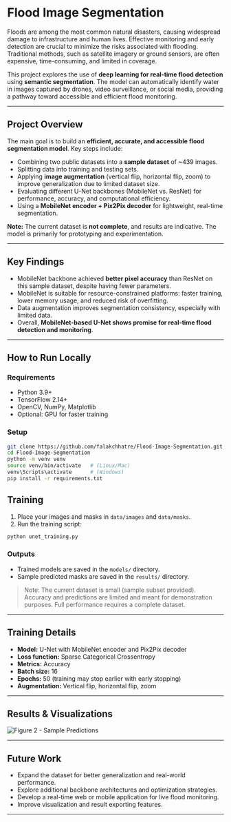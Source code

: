 # Flood Image Segmentation  

Floods are among the most common natural disasters, causing widespread damage to infrastructure and human lives. Effective monitoring and early detection are crucial to minimize the risks associated with flooding. Traditional methods, such as satellite imagery or ground sensors, are often expensive, time-consuming, and limited in coverage.

This project explores the use of **deep learning for real-time flood detection** using **semantic segmentation**. The model can automatically identify water in images captured by drones, video surveillance, or social media, providing a pathway toward accessible and efficient flood monitoring.

---

## Project Overview

The main goal is to build an **efficient, accurate, and accessible flood segmentation model**. Key steps include:

- Combining two public datasets into a **sample dataset** of ~439 images.
- Splitting data into training and testing sets.
- Applying **image augmentation** (vertical flip, horizontal flip, zoom) to improve generalization due to limited dataset size.
- Evaluating different U-Net backbones (MobileNet vs. ResNet) for performance, accuracy, and computational efficiency.
- Using a **MobileNet encoder + Pix2Pix decoder** for lightweight, real-time segmentation.

**Note:** The current dataset is **not complete**, and results are indicative. The model is primarily for prototyping and experimentation.

---

## Key Findings

- MobileNet backbone achieved **better pixel accuracy** than ResNet on this sample dataset, despite having fewer parameters.
- MobileNet is suitable for resource-constrained platforms: faster training, lower memory usage, and reduced risk of overfitting.
- Data augmentation improves segmentation consistency, especially with limited data.
- Overall, **MobileNet-based U-Net shows promise for real-time flood detection and monitoring**.

---

## How to Run Locally

### Requirements
- Python 3.9+
- TensorFlow 2.14+
- OpenCV, NumPy, Matplotlib
- Optional: GPU for faster training

### Setup
```bash
git clone https://github.com/falakchhatre/Flood-Image-Segmentation.git
cd Flood-Image-Segmentation
python -m venv venv
source venv/bin/activate   # (Linux/Mac)
venv\Scripts\activate      # (Windows)
pip install -r requirements.txt
```
## Training

1. Place your images and masks in `data/images` and `data/masks`.
2. Run the training script:
```bash
python unet_training.py
```

### Outputs

- Trained models are saved in the `models/` directory.
- Sample predicted masks are saved in the `results/` directory.

> Note: The current dataset is small (sample subset provided). Accuracy and predictions are limited and meant for demonstration purposes. Full performance requires a complete dataset.

---

## Training Details

- **Model:** U-Net with MobileNet encoder and Pix2Pix decoder  
- **Loss function:** Sparse Categorical Crossentropy  
- **Metrics:** Accuracy  
- **Batch size:** 16  
- **Epochs:** 50 (training may stop earlier with early stopping)  
- **Augmentation:** Vertical flip, horizontal flip, zoom  

---

## Results & Visualizations

![Figure 2 - Sample Predictions](results/Figure2.png)

---
## Future Work

- Expand the dataset for better generalization and real-world performance.  
- Explore additional backbone architectures and optimization strategies.  
- Develop a real-time web or mobile application for live flood monitoring.  
- Improve visualization and result exporting features.

---
